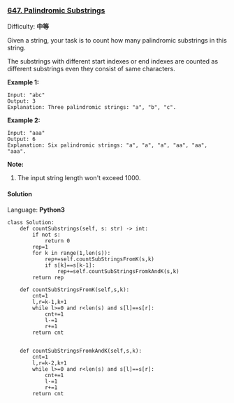 ### [647\. Palindromic Substrings](https://leetcode-cn.com/problems/palindromic-substrings/)

Difficulty: **中等**


Given a string, your task is to count how many palindromic substrings in this string.

The substrings with different start indexes or end indexes are counted as different substrings even they consist of same characters.

**Example 1:**

```
Input: "abc"
Output: 3
Explanation: Three palindromic strings: "a", "b", "c".
```

**Example 2:**

```
Input: "aaa"
Output: 6
Explanation: Six palindromic strings: "a", "a", "a", "aa", "aa", "aaa".
```

**Note:**

1.  The input string length won't exceed 1000.


#### Solution

Language: **Python3**

```python3
class Solution:
    def countSubstrings(self, s: str) -> int:
        if not s:
            return 0
        rep=1
        for k in range(1,len(s)):
            rep+=self.countSubStringsFromK(s,k)
            if s[k]==s[k-1]:
                rep+=self.countSubStringsFromkAndK(s,k)
        return rep

    def countSubStringsFromK(self,s,k):
        cnt=1
        l,r=k-1,k+1
        while l>=0 and r<len(s) and s[l]==s[r]:
            cnt+=1
            l-=1
            r+=1
        return cnt


    def countSubStringsFromkAndK(self,s,k):
        cnt=1
        l,r=k-2,k+1
        while l>=0 and r<len(s) and s[l]==s[r]:
            cnt+=1
            l-=1
            r+=1
        return cnt
```
